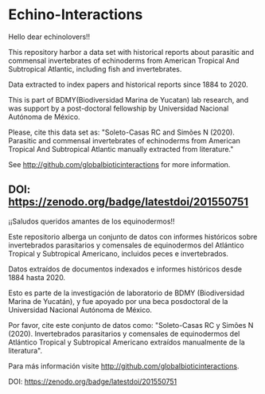 # Echino-Interactions
Hello dear echinolovers!!

This repository harbor a data set with historical reports about parasitic and commensal invertebrates of echinoderms from American Tropical And Subtropical Atlantic, including fish and invertebrates. 

Data extracted to index papers and historical reports since 1884 to 2020. 

This is part of BDMY(Biodiversidad Marina de Yucatan) lab research, and was support by a post-doctoral  fellowship by Universidad Nacional Autónoma de México.

Please, cite this data set as: "Soleto-Casas RC and Simões N (2020). Parasitic and commensal invertebrates of echinoderms from American Tropical And Subtropical Atlantic manually extracted from literature."

See http://github.com/globalbioticinteractions for more information.

DOI: https://zenodo.org/badge/latestdoi/201550751
----------------------------
¡¡Saludos queridos amantes de los equinodermos!!

Este repositorio alberga un conjunto de datos con informes históricos sobre invertebrados parasitarios y comensales de equinodermos del Atlántico Tropical y Subtropical Americano, incluidos peces e invertebrados.

Datos extraídos de documentos indexados e informes históricos desde 1884 hasta 2020.

Esto es parte de la investigación de laboratorio de BDMY (Biodiversidad Marina de Yucatán), y fue apoyado por una beca posdoctoral de la Universidad Nacional Autónoma de México.

Por favor, cite este conjunto de datos como: "Soleto-Casas RC y Simões N (2020). Invertebrados parasitarios y comensales de equinodermos del Atlántico Tropical y Subtropical Americano extraídos manualmente de la literatura".

Para más información visite http://github.com/globalbioticinteractions.

DOI: https://zenodo.org/badge/latestdoi/201550751
